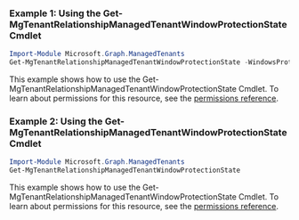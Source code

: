 ### Example 1: Using the Get-MgTenantRelationshipManagedTenantWindowProtectionState Cmdlet
```powershell
Import-Module Microsoft.Graph.ManagedTenants
Get-MgTenantRelationshipManagedTenantWindowProtectionState -WindowsProtectionStateId $windowsProtectionStateId
```
This example shows how to use the Get-MgTenantRelationshipManagedTenantWindowProtectionState Cmdlet.
To learn about permissions for this resource, see the [permissions reference](/graph/permissions-reference).
### Example 2: Using the Get-MgTenantRelationshipManagedTenantWindowProtectionState Cmdlet
```powershell
Import-Module Microsoft.Graph.ManagedTenants
Get-MgTenantRelationshipManagedTenantWindowProtectionState
```
This example shows how to use the Get-MgTenantRelationshipManagedTenantWindowProtectionState Cmdlet.
To learn about permissions for this resource, see the [permissions reference](/graph/permissions-reference).
